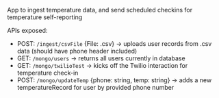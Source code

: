 App to ingest temperature data, and send scheduled checkins for temperature self-reporting

APIs exposed:

* POST: `/ingest/csvFile` {File: .csv} -> uploads user records from .csv data (should have phone header included)
* GET: `/mongo/users` -> returns all users currently in database
* GET: `/mongo/twilioTest` -> kicks off the Twilio interaction for temperature check-in
* POST: `/mongo/updateTemp` {phone: string, temp: string} -> adds a new temperatureRecord for user by provided phone number

